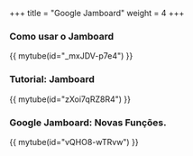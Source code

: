 +++
title = "Google Jamboard"
weight = 4
+++

### Como usar o Jamboard
{{ mytube(id="_mxJDV-p7e4") }}

### Tutorial: Jamboard
{{ mytube(id="zXoi7qRZ8R4") }}

### Google Jamboard: Novas Funções.
{{ mytube(id="vQHO8-wTRvw") }}
